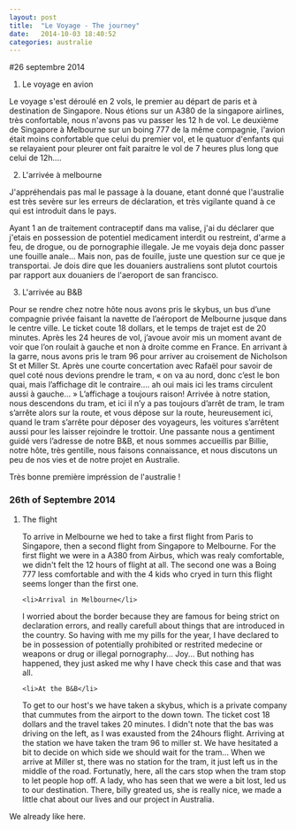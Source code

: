 ```yaml
---
layout: post
title:  "Le Voyage - The journey"
date:   2014-10-03 18:40:52
categories: australie
---
```


#26 septembre 2014

  1. Le voyage en avion

Le voyage s'est déroulé en 2 vols, le premier au départ de paris et à destination de Singapore. Nous étions sur un A380 de la singapore airlines, très confortable, nous n'avons pas vu passer les 12 h de vol. 
Le deuxième de Singapore à Melbourne sur un boing 777 de la même compagnie, l'avion était moins confortable que celui du premier vol, et le quatuor d'enfants qui se relayaient pour pleurer ont fait paraitre le vol de 7 heures plus long que celui de 12h....



  2. L'arrivée à melbourne

J'appréhendais pas mal le passage à la douane, etant donné que l'australie est très sevère sur les erreurs de déclaration, et très vigilante quand à ce qui est introduit dans le pays.

Ayant 1 an de traitement contraceptif dans ma valise, j'ai du déclarer que j'etais en possession de potentiel medicament interdit ou restreint, d'arme a feu, de drogue, ou de pornographie illegale. Je me voyais deja donc passer une fouille anale... Mais non, pas de fouille, juste une question sur ce que je transportai. Je dois dire que les douaniers australiens sont plutot courtois par rapport aux douaniers de l'aeroport de san francisco.



  3. L'arrivée au B&B

Pour se rendre chez notre hôte nous avons pris le skybus, un bus d’une compagnie privée faisant la navette de l’aéroport de Melbourne jusque dans le centre ville. Le ticket coute 18 dollars, et le temps de trajet est de 20 minutes.
Après les 24 heures de vol, j’avoue avoir mis un moment avant de voir que l’on roulait à gauche et non à droite comme en France. 
En arrivant à la garre, nous avons pris le tram 96 pour arriver au croisement de Nicholson St et Miller St. Après une courte concertation avec Rafaël pour savoir de quel coté nous devions prendre le tram, « on va au nord, donc c’est le bon quai, mais l’affichage dit le contraire…. ah oui mais ici les trams circulent aussi à gauche… » L’affichage a toujours raison!
Arrivée à notre station, nous descendons du tram, et ici il n’y a pas toujours d’arrêt de tram, le tram s’arrête alors sur la route, et vous dépose sur la route, heureusement ici, quand le tram s’arrête pour déposer des voyageurs, les voitures s’arrêtent aussi pour les laisser rejoindre le trottoir.
Une passante nous a gentiment guidé vers l’adresse de notre B&B, et nous sommes accueillis par Billie, notre hôte, très gentille, nous faisons connaissance, et nous discutons un peu de nos vies et de notre projet en Australie.

Très bonne première impréssion de l'australie !


<div class="translation">

<h3>26th of Septembre 2014</h3>

<ol>	
	<li>The flight</li>

To arrive in Melbourne we hed to take a first flight from Paris to Singapore, then a second flight from Singapore to Melbourne. For the first flight we were in a A380 from Airbus, which was realy comfortable, we didn't felt the 12 hours of flight at all.
The second one was a Boing 777 less comfortable and with the 4 kids who cryed in turn this flight seems longer than the first one.

	<li>Arrival in Melbourne</li>

I worried about the border because they are famous for being strict on declaration errors, and really carefull about things that are introduced in the country. So having with me my pills for the year, I have declared to be in possession of potentially prohibited or restrited medecine or weapons or drug or illegal pornography... Joy... But nothing has happened, they just asked me why I have check this case and that was all.

	<li>At the B&B</li>

To get to our host's we have taken a skybus, which is a private company that cummutes from the airport to the down town. The ticket cost 18 dollars and the travel takes 20 minutes.
I didn't note that the bas was driving on the left, as I was exausted from the 24hours flight. Arriving at the station we have taken the tram 96 to miller st. We have hesitated a bit to decide on which side we should wait for the tram... When we arrive at Miller st, there was no station for the tram, it just left us in the middle of the road. Fortunatly, here, all the cars stop when the tram stop to let people hop off.
A lady, who has seen that we were a bit lost, led us to our destination. There, billy greated us, she is really nice, we made a little chat about our lives and our project in Australia.
</ol>

We already like here.

</div>

